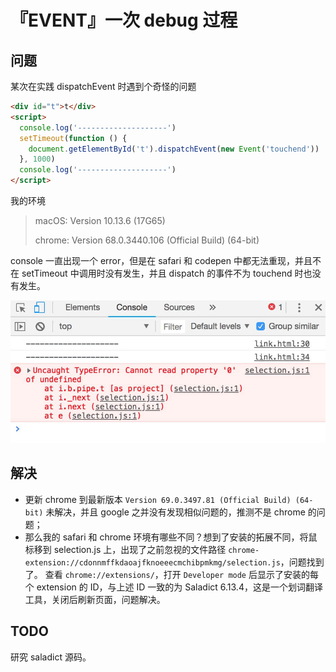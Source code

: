 # 『EVENT』一次 debug 过程
## 问题
某次在实践 dispatchEvent 时遇到个奇怪的问题
``` html
<div id="t">t</div>
<script>
  console.log('--------------------')
  setTimeout(function () {
    document.getElementById('t').dispatchEvent(new Event('touchend'))
  }, 1000)
  console.log('--------------------')
</script>
```
我的环境
>macOS: Version 10.13.6 (17G65)
>
>chrome: Version 68.0.3440.106 (Official Build) (64-bit)

console 一直出现一个 error，但是在 safari 和 codepen 中都无法重现，并且不在 setTimeout 中调用时没有发生，并且 dispatch 的事件不为 touchend 时也没有发生。

![](../public/chrome_event.jpg)

## 解决
- 更新 chrome 到最新版本 `Version 69.0.3497.81 (Official Build) (64-bit)` 未解决，并且 google 之并没有发现相似问题的，推测不是 chrome 的问题；
- 那么我的 safari 和 chrome 环境有哪些不同？想到了安装的拓展不同，将鼠标移到 selection.js 上，出现了之前忽视的文件路径 `chrome-extension://cdonnmffkdaoajfknoeeecmchibpmkmg/selection.js`，问题找到了。
查看 `chrome://extensions/`，打开 `Developer mode` 后显示了安装的每个 extension 的 ID，与上述 ID 一致的为 Saladict 6.13.4，这是一个划词翻译工具，关闭后刷新页面，问题解决。

## TODO
研究 saladict 源码。
